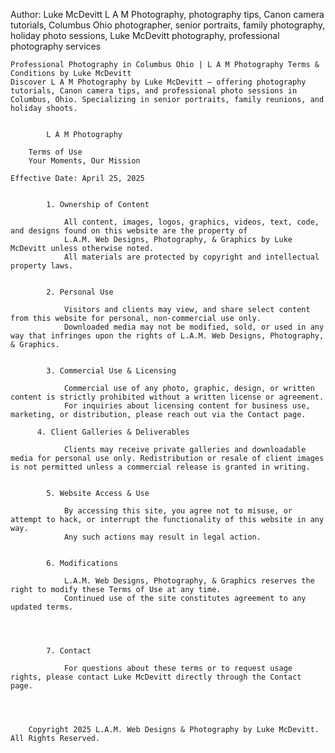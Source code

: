 
    
Author: Luke McDevitt
  L A M Photography, photography tips, Canon camera tutorials, Columbus Ohio photographer, senior portraits, family photography, holiday photo sessions, Luke McDevitt photography, professional photography services
 
    Professional Photography in Columbus Ohio | L A M Photography Terms & Conditions by Luke McDevitt
    Discover L A M Photography by Luke McDevitt – offering photography tutorials, Canon camera tips, and professional photo sessions in Columbus, Ohio. Specializing in senior portraits, family reunions, and holiday shoots.


            L A M Photography

        Terms of Use
        Your Moments, Our Mission
      
    Effective Date: April 25, 2025
    

            1. Ownership of Content
            
                All content, images, logos, graphics, videos, text, code, and designs found on this website are the property of 
                L.A.M. Web Designs, Photography, & Graphics by Luke McDevitt unless otherwise noted.
                All materials are protected by copyright and intellectual property laws.
         
 
            2. Personal Use
            
                Visitors and clients may view, and share select content from this website for personal, non-commercial use only.
                Downloaded media may not be modified, sold, or used in any way that infringes upon the rights of L.A.M. Web Designs, Photography, & Graphics.
          

            3. Commercial Use & Licensing
            
                Commercial use of any photo, graphic, design, or written content is strictly prohibited without a written license or agreement.
                For inquiries about licensing content for business use, marketing, or distribution, please reach out via the Contact page.
     
          4. Client Galleries & Deliverables
            
                Clients may receive private galleries and downloadable media for personal use only. Redistribution or resale of client images is not permitted unless a commercial release is granted in writing. 
            
    
            5. Website Access & Use
            
                By accessing this site, you agree not to misuse, or attempt to hack, or interrupt the functionality of this website in any way. 
                Any such actions may result in legal action.
            
     
            6. Modifications
            
                L.A.M. Web Designs, Photography, & Graphics reserves the right to modify these Terms of Use at any time. 
                Continued use of the site constitutes agreement to any updated terms.
            
        

        
            7. Contact
            
                For questions about these terms or to request usage rights, please contact Luke McDevitt directly through the Contact page.
            
   
                  
                
        Copyright 2025 L.A.M. Web Designs & Photography by Luke McDevitt. All Rights Reserved.
